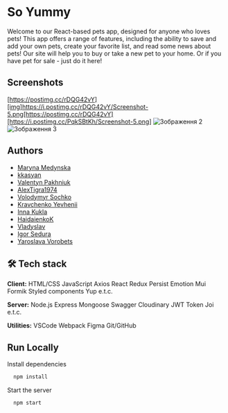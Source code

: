 # So Yummy

Welcome to our React-based pets app, designed for anyone who loves pets! This app offers a range of features, including
the ability to save and add your own pets, create your favorite list, and read some news about pets! Our site will help
you to buy or take a new pet to your home. Or if you have pet for sale - just do it here!

## Screenshots

[https://postimg.cc/rDQG42vY][img]https://i.postimg.cc/rDQG42vY/Screenshot-5.png[https://postimg.cc/rDQG42vY][https://i.postimg.cc/PqkSBtKh/Screenshot-5.png]
![Зображення 2](https://i.postimg.cc/3kKCWxbv/image2.png) ![Зображення 3](https://i.postimg.cc/fJQvnKc5/image3.png)

## Authors

- [Maryna Medynska](https://github.com/aquamarinewave)
- [kkasyan](https://github.com/kkasyan)
- [Valentyn Pakhniuk](https://github.com/ValentynPakhniuk)
- [AlexTigra1974](https://github.com/AlexTigra1974)
- [Volodymyr Sochko](https://github.com/Woodiik)
- [Kravchenko Yevhenii](https://github.com/iEfir)
- [Inna Kukla](https://github.com/InnaKukla)
- [HaidaienkoK](https://github.com/HaidaienkoK)
- [Vladyslav](https://github.com/vladsimak11)
- [Igor Sedura](https://github.com/IgorSedura)
- [Yaroslava Vorobets](https://github.com/Yaroslava-Vorobets)

## 🛠 Tech stack

**Client:** HTML/CSS JavaScript Axios React Redux Persist Emotion Mui Formik Styled components Yup e.t.c.

**Server:** Node.js Express Mongoose Swagger Cloudinary JWT Token Joi e.t.c.

**Utilities:** VSCode Webpack Figma Git/GitHub

## Run Locally

Install dependencies

```bash
  npm install
```

Start the server

```bash
  npm start
```
